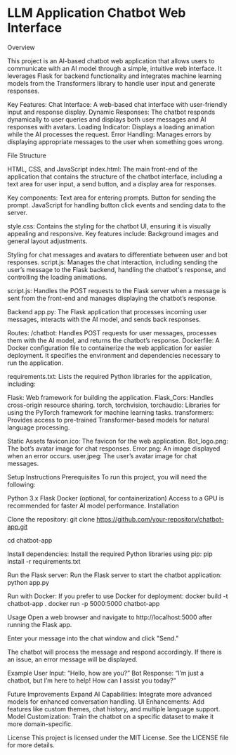 # LLM Application Chatbot Web Interface

Overview

This project is an AI-based chatbot web application that allows users to communicate with an AI model through a simple, intuitive web interface. It leverages Flask for backend functionality and integrates machine learning models from the Transformers library to handle user input and generate responses.

Key Features:
Chat Interface: A web-based chat interface with user-friendly input and response display.
Dynamic Responses: The chatbot responds dynamically to user queries and displays both user messages and AI responses with avatars.
Loading Indicator: Displays a loading animation while the AI processes the request.
Error Handling: Manages errors by displaying appropriate messages to the user when something goes wrong.

File Structure

HTML, CSS, and JavaScript
index.html: The main front-end of the application that contains the structure of the chatbot interface, including a text area for user input, a send button, and a display area for responses.

Key components:
Text area for entering prompts.
Button for sending the prompt.
JavaScript for handling button click events and sending data to the server.

style.css: Contains the styling for the chatbot UI, ensuring it is visually appealing and responsive. Key features include:
Background images and general layout adjustments.

Styling for chat messages and avatars to differentiate between user and bot responses.
script.js: Manages the chat interaction, including sending the user’s message to the Flask backend, handling the chatbot's response, and controlling the loading animations.

script.js: Handles the POST requests to the Flask server when a message is sent from the front-end and manages displaying the chatbot’s response.

Backend
app.py: The Flask application that processes incoming user messages, interacts with the AI model, and sends back responses.

Routes:
/chatbot: Handles POST requests for user messages, processes them with the AI model, and returns the chatbot’s response.
Dockerfile: A Docker configuration file to containerize the web application for easier deployment. It specifies the environment and dependencies necessary to run the application.

requirements.txt: Lists the required Python libraries for the application, including:

Flask: Web framework for building the application.
Flask_Cors: Handles cross-origin resource sharing.
torch, torchvision, torchaudio: Libraries for using the PyTorch framework for machine learning tasks.
transformers: Provides access to pre-trained Transformer-based models for natural language processing.

Static Assets
favicon.ico: The favicon for the web application.
Bot_logo.png: The bot’s avatar image for chat responses.
Error.png: An image displayed when an error occurs.
user.jpeg: The user’s avatar image for chat messages.

Setup Instructions
Prerequisites
To run this project, you will need the following:

Python 3.x
Flask
Docker (optional, for containerization)
Access to a GPU is recommended for faster AI model performance.
Installation

Clone the repository:
git clone https://github.com/your-repository/chatbot-app.git

cd chatbot-app

Install dependencies: Install the required Python libraries using pip:
pip install -r requirements.txt

Run the Flask server: Run the Flask server to start the chatbot application:
python app.py

Run with Docker: If you prefer to use Docker for deployment:
docker build -t chatbot-app .
docker run -p 5000:5000 chatbot-app

Usage
Open a web browser and navigate to http://localhost:5000 after running the Flask app.

Enter your message into the chat window and click "Send."

The chatbot will process the message and respond accordingly. If there is an issue, an error message will be displayed.

Example
User Input: “Hello, how are you?”
Bot Response: “I’m just a chatbot, but I’m here to help! How can I assist you today?”

Future Improvements
Expand AI Capabilities: Integrate more advanced models for enhanced conversation handling.
UI Enhancements: Add features like custom themes, chat history, and multiple language support.
Model Customization: Train the chatbot on a specific dataset to make it more domain-specific.

License
This project is licensed under the MIT License. See the LICENSE file for more details.
